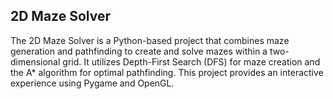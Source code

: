 ## 2D Maze Solver

The 2D Maze Solver is a Python-based project that combines maze generation and pathfinding to create and solve mazes within a two-dimensional grid. It utilizes Depth-First Search (DFS) for maze creation and the A* algorithm for optimal pathfinding. This project provides an interactive experience using Pygame and OpenGL.

